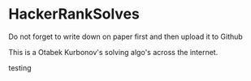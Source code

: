 # HackerRankSolves
Do not forget to write down on paper first and then upload it to Github

This is a Otabek Kurbonov's solving algo's across the internet.

testing
